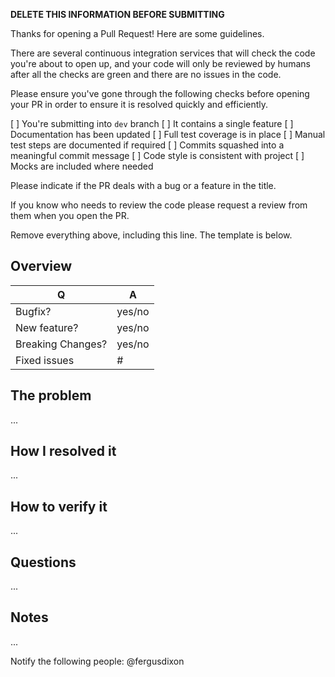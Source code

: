 **DELETE THIS INFORMATION BEFORE SUBMITTING**

Thanks for opening a Pull Request! Here are some guidelines.

There are several continuous integration services that will check the
code you're about to open up, and your code will only be reviewed by
humans after all the checks are green and there are no issues in the code.

Please ensure you've gone through the following checks before opening your
PR in order to ensure it is resolved quickly and efficiently.

[ ] You're submitting into `dev` branch
[ ] It contains a single feature
[ ] Documentation has been updated
[ ] Full test coverage is in place
[ ] Manual test steps are documented if required
[ ] Commits squashed into a meaningful commit message
[ ] Code style is consistent with project
[ ] Mocks are included where needed

Please indicate if the PR deals with a bug or a feature in the title.

If you know who needs to review the code please request a review from them
when you open the PR.

Remove everything above, including this line. The template is below.

## Overview

| Q                 | A
| ----------------- | ---
| Bugfix?           | yes/no
| New feature?      | yes/no
| Breaking Changes? | yes/no
| Fixed issues      | #

## The problem

...

## How I resolved it

...

## How to verify it

...

## Questions

...

## Notes

...

Notify the following people: @fergusdixon
